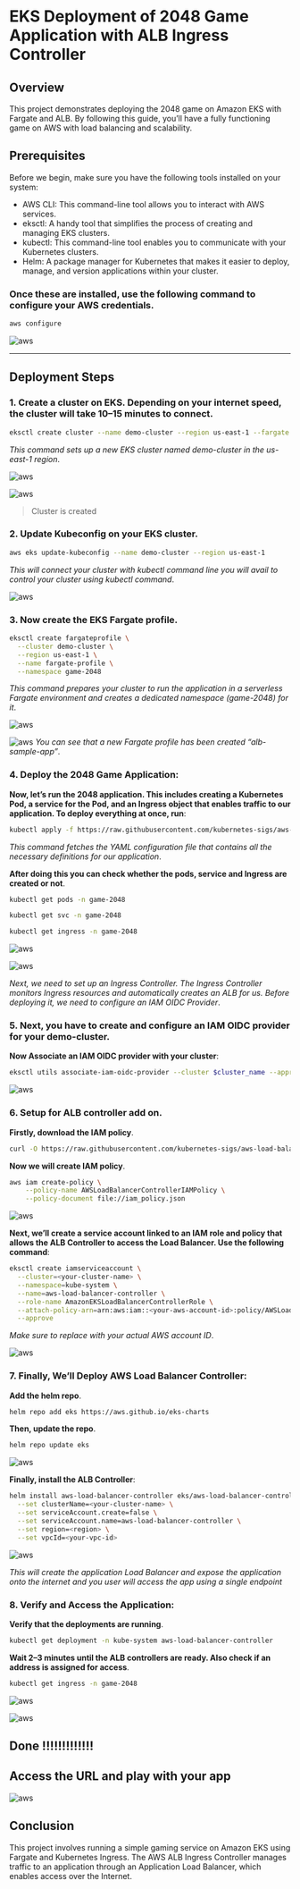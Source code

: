 # EKS Deployment of 2048 Game Application with ALB Ingress Controller

## Overview
This project demonstrates deploying the 2048 game on Amazon EKS with Fargate and ALB. By following this guide, you’ll have a fully functioning game on AWS with load balancing and scalability.


## Prerequisites
Before we begin, make sure you have the following tools installed on your system:

- AWS CLI: This command-line tool allows you to interact with AWS services.
- eksctl: A handy tool that simplifies the process of creating and managing EKS clusters.
- kubectl: This command-line tool enables you to communicate with your Kubernetes clusters.
- Helm: A package manager for Kubernetes that makes it easier to deploy, manage, and version applications within your cluster.


### Once these are installed, use the following command to configure your AWS credentials.

```bash
aws configure
```

![aws](images/1.png)

---

## Deployment Steps

### 1. Create a cluster on EKS. Depending on your internet speed, the cluster will take 10–15 minutes to connect.

```bash
eksctl create cluster --name demo-cluster --region us-east-1 --fargate
```

*This command sets up a new EKS cluster named demo-cluster in the us-east-1 region*.

![aws](images/2.png)

![aws](images/3.png)
> Cluster is created

### 2. Update Kubeconfig on your EKS cluster.
```bash
aws eks update-kubeconfig --name demo-cluster --region us-east-1
```
*This will connect your cluster with kubectl command line you will avail to control your cluster using kubectl command*.

![aws](images/4.png)


### 3. Now create the EKS Fargate profile.

```bash
eksctl create fargateprofile \
  --cluster demo-cluster \
  --region us-east-1 \
  --name fargate-profile \
  --namespace game-2048
```

*This command prepares your cluster to run the application in a serverless Fargate environment and creates a dedicated namespace (game-2048) for it*.

![aws](images/5.png)

![aws](images/6.png)
*You can see that a new Fargate profile has been created “alb-sample-app”*.

### 4. Deploy the 2048 Game Application:

**Now, let’s run the 2048 application. This includes creating a Kubernetes Pod, a service for the Pod, and an Ingress object that enables traffic to our application. To deploy everything at once, run**:

```bash
kubectl apply -f https://raw.githubusercontent.com/kubernetes-sigs/aws-load-balancer-controller/v2.5.4/docs/examples/2048/2048_full.yaml
```

*This command fetches the YAML configuration file that contains all the necessary definitions for our application*.

**After doing this you can check whether the pods, service and Ingress are created or not**.

```bash
kubectl get pods -n game-2048
```

```bash
kubectl get svc -n game-2048
```

```bash
kubectl get ingress -n game-2048
```

![aws](images/7.png)

![aws](images/8.png)

*Next, we need to set up an Ingress Controller. The Ingress Controller monitors Ingress resources and automatically creates an ALB for us. Before deploying it, we need to configure an IAM OIDC Provider*.

### 5. Next, you have to create and configure an IAM OIDC provider for your demo-cluster.

**Now Associate an IAM OIDC provider with your cluster**:

```bash
eksctl utils associate-iam-oidc-provider --cluster $cluster_name --approve
```

![aws](images/9.png)


### 6. Setup for ALB controller add on.

**Firstly, download the IAM policy**.

```bash
curl -O https://raw.githubusercontent.com/kubernetes-sigs/aws-load-balancer-controller/v2.5.4/docs/install/iam_policy.json
```

**Now we will create IAM policy**.

```bash
aws iam create-policy \
    --policy-name AWSLoadBalancerControllerIAMPolicy \
    --policy-document file://iam_policy.json
```

![aws](images/10.png)

**Next, we’ll create a service account linked to an IAM role and policy that allows the ALB Controller to access the Load Balancer. Use the following command**:

```bash
eksctl create iamserviceaccount \
  --cluster=<your-cluster-name> \
  --namespace=kube-system \
  --name=aws-load-balancer-controller \
  --role-name AmazonEKSLoadBalancerControllerRole \
  --attach-policy-arn=arn:aws:iam::<your-aws-account-id>:policy/AWSLoadBalancerControllerIAMPolicy \
  --approve
```

*Make sure to replace <your-aws-account-id> with your actual AWS account ID*.

![aws](images/11.png)

### 7. Finally, We’ll Deploy AWS Load Balancer Controller:

**Add the helm repo**.

```bash
helm repo add eks https://aws.github.io/eks-charts
```

**Then, update the repo**.

```bash
helm repo update eks
```

![aws](images/12.png)


**Finally, install the ALB Controller**:

```bash
helm install aws-load-balancer-controller eks/aws-load-balancer-controller -n kube-system \
  --set clusterName=<your-cluster-name> \
  --set serviceAccount.create=false \
  --set serviceAccount.name=aws-load-balancer-controller \
  --set region=<region> \
  --set vpcId=<your-vpc-id>
```

![aws](images/13.png)

*This will create the application Load Balancer and expose the application onto the internet and you user will access the app using a single endpoint*

### 8. Verify and Access the Application:

**Verify that the deployments are running**.

```bash
kubectl get deployment -n kube-system aws-load-balancer-controller
```

**Wait 2–3 minutes until the ALB controllers are ready. Also check if an address is assigned for access**.

```bash
kubectl get ingress -n game-2048
```

![aws](images/14.png)

![aws](images/14.1.png)

## Done !!!!!!!!!!!!!

## Access the URL and play with your app

![aws](images/15.png)

## Conclusion

This project involves running a simple gaming service on Amazon EKS using Fargate and Kubernetes Ingress. The AWS ALB Ingress Controller manages traffic to an application through an Application Load Balancer, which enables access over the Internet.






